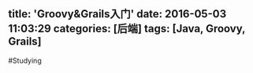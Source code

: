 title: 'Groovy&Grails入门'
date: 2016-05-03 11:03:29
categories: [后端]
tags: [Java, Groovy, Grails]
---

#Studying